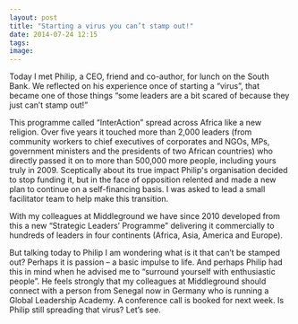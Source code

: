 ```yaml
---
layout: post
title: "Starting a virus you can’t stamp out!"
date: 2014-07-24 12:15
tags: 
image:
---
```


Today I met Philip, a CEO, friend and co-author, for lunch on the South Bank. We reflected on his experience once of starting a “virus”, that became one of those things “some leaders are a bit scared of because they just can’t stamp out!” 

This programme called “InterAction” spread across Africa like a new religion. Over five years it touched more than 2,000 leaders (from community workers to chief executives of corporates and NGOs, MPs, government ministers and the presidents of two African countries) who directly passed it on to more than 500,000 more people, including yours truly in 2009. Sceptically about its true impact Philip's organisation decided to stop funding it, but in the face of opposition relented and made a new plan to continue on a self-financing basis. I was asked to lead a small facilitator team to help make this transition.

With my colleagues at Middleground we have since 2010 developed from this a new “Strategic Leaders’ Programme” delivering it commercially to hundreds of leaders in four continents (Africa, Asia, America and Europe).  

But talking today to Philip I am wondering what is it that can’t be stamped out? Perhaps it is passion – a basic impulse to life. And perhaps Philip had this in mind when he advised me to “surround yourself with enthusiastic people”. He feels strongly that my colleagues at Middleground should connect with a person from Senegal now in Germany who is running a Global Leadership Academy. A conference call is booked for next week. Is Philip still spreading that virus? Let’s see. 
